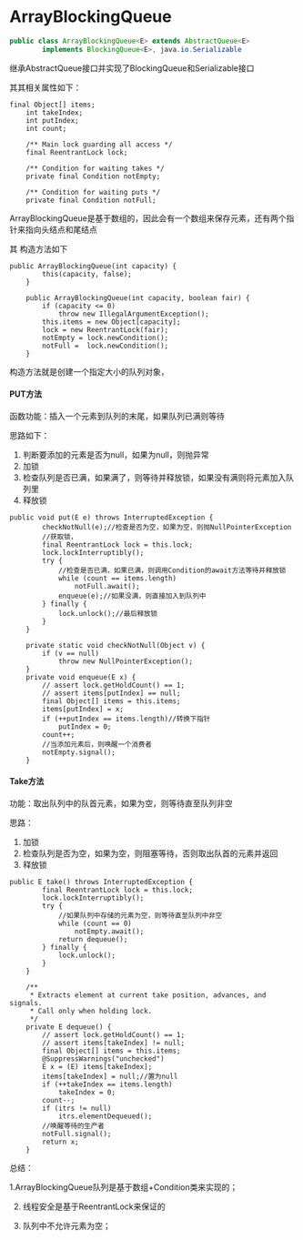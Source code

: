 #                            Array**BlockingQueue**

```java
public class ArrayBlockingQueue<E> extends AbstractQueue<E>
        implements BlockingQueue<E>, java.io.Serializable 
```

继承AbstractQueue接口并实现了BlockingQueue和Serializable接口

其其相关属性如下：

```
final Object[] items;
    int takeIndex;
    int putIndex;
    int count;

    /** Main lock guarding all access */
    final ReentrantLock lock;

    /** Condition for waiting takes */
    private final Condition notEmpty;

    /** Condition for waiting puts */
    private final Condition notFull;
```

ArrayBlockingQueue是基于数组的，因此会有一个数组来保存元素，还有两个指针来指向头结点和尾结点

其 构造方法如下

```
public ArrayBlockingQueue(int capacity) {
        this(capacity, false);
    }

    public ArrayBlockingQueue(int capacity, boolean fair) {
        if (capacity <= 0)
            throw new IllegalArgumentException();
        this.items = new Object[capacity];
        lock = new ReentrantLock(fair);
        notEmpty = lock.newCondition();
        notFull =  lock.newCondition();
    }
```

构造方法就是创建一个指定大小的队列对象，

#### PUT方法

函数功能：插入一个元素到队列的末尾，如果队列已满则等待

思路如下：

1. 判断要添加的元素是否为null，如果为null，则抛异常
2. 加锁
3. 检查队列是否已满，如果满了，则等待并释放锁，如果没有满则将元素加入队列里
4. 释放锁

```
public void put(E e) throws InterruptedException {
        checkNotNull(e);//检查是否为空，如果为空，则抛NullPointerException
        //获取锁，
        final ReentrantLock lock = this.lock;
        lock.lockInterruptibly();
        try {
            //检查是否已满，如果已满，则调用Condition的await方法等待并释放锁
            while (count == items.length)
                notFull.await();
            enqueue(e);//如果没满，则直接加入到队列中
        } finally {
            lock.unlock();//最后释放锁
        }
    }

    private static void checkNotNull(Object v) {
        if (v == null)
            throw new NullPointerException();
    }
    private void enqueue(E x) {
        // assert lock.getHoldCount() == 1;
        // assert items[putIndex] == null;
        final Object[] items = this.items;
        items[putIndex] = x;
        if (++putIndex == items.length)//转换下指针
            putIndex = 0;
        count++;
        //当添加元素后，则唤醒一个消费者
        notEmpty.signal();
    }
```

#### Take方法

功能：取出队列中的队首元素，如果为空，则等待直至队列非空

思路：

1. 加锁
2. 检查队列是否为空，如果为空，则阻塞等待，否则取出队首的元素并返回
3. 释放锁

```
public E take() throws InterruptedException {
        final ReentrantLock lock = this.lock;
        lock.lockInterruptibly();
        try {
            //如果队列中存储的元素为空，则等待直至队列中非空
            while (count == 0)
                notEmpty.await();
            return dequeue();
        } finally {
            lock.unlock();
        }
    }

    /**
     * Extracts element at current take position, advances, and signals.
     * Call only when holding lock.
     */
    private E dequeue() {
        // assert lock.getHoldCount() == 1;
        // assert items[takeIndex] != null;
        final Object[] items = this.items;
        @SuppressWarnings("unchecked")
        E x = (E) items[takeIndex];
        items[takeIndex] = null;//置为null
        if (++takeIndex == items.length)
            takeIndex = 0;
        count--;
        if (itrs != null)
            itrs.elementDequeued();
        //唤醒等待的生产者
        notFull.signal();
        return x;
    }
```

总结：

1.ArrayBlockingQueue队列是基于数组+Condition类来实现的；

2. 线程安全是基于ReentrantLock来保证的

3. 队列中不允许元素为空；



